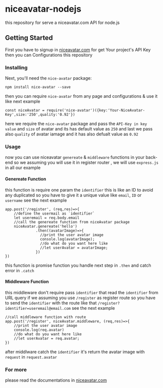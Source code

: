 # niceavatar-nodejs
this repository for serve a niceavatar.com API for node.js

## Getting Started
First you have to signup in <a href="niceavatar.com" target="_blanck">niceavatar.com</a> for get Your project's API Key then you can Configurations this repository

### Installing
Next, you'll need the `nice-avatar` package:
```
npm install nice-avatar --save
```
then you can require `nice-avatar` from any page and configurations & use it like next example

```
const niceAvatar = require('nice-avatar')({key:'Your-NiceAvatar-Key',size:'250',quality:'0.92'})
```
here we require the `nice-avatar` package and pass the `API-Key in key value` and `size` of avatar and its has default value as `250` and last we pass also `quality` of avatar iamage and it has also defualt value as `0.92`

### Usage
now you can use niceavatar `genereate` & `middleware` functions in your back-end so we assuming you will use it in register router , we will use `express.js` in all our example

#### Genereate Function
this function is require one param the `identifier` this is like an ID to avoid any duplicated so you have to give it a unique value like `email`, `ID` or `username` see the next example
```
app.post('/register', (req,res)=>{
    //define the usermail as `identifier`
    let useremail = req.body.email
    //call the genereate function from niceAvatar package
    niceAvatar.genereate('hello')
              .then((avatarImage)=>{
                //print the user avatar image
                console.log(avatarImage);
                //do what do you want here like
                //let userAvatar = avatarImage;                
              })
})
```
this function is promise function you handle next step in `.then` and catch error in `.catch`

#### Middleware Function
this middleware don't require pass `identifier` that read the `identifier` from URL query if we assuming you use `/register` as register route so you have to send the `identifier` with the route like that `/register?identifier=useremail@email.com` see the next example
```
//call middleware function with route
app.post('/register', niceAvatar.middleware, (req,res)=>{
    //print the user avatar image
    console.log(req.avatar)
    //do what do you want here like
    //let userAvatar = req.avatar;    
})
```
after middlware catch the `identifier` it's return the avatar image with `request` in `request.avatar`

### For more
please read the documentations in <a href="niceavatar.com" target="_blanck">niceavatar.com</a>